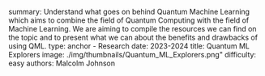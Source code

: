 summary: Understand what goes on behind Quantum Machine Learning which aims to combine the field of Quantum Computing with the field of Machine Learning. We are aiming to compile the resources we can find on the topic and to present what we can about the benefits and drawbacks of using QML.
type: anchor - Research
date: 2023-2024
title: Quantum ML Explorers
image: ./img/thumbnails/Quantum_ML_Explorers.png"
difficulty: easy
authors: Malcolm Johnson
